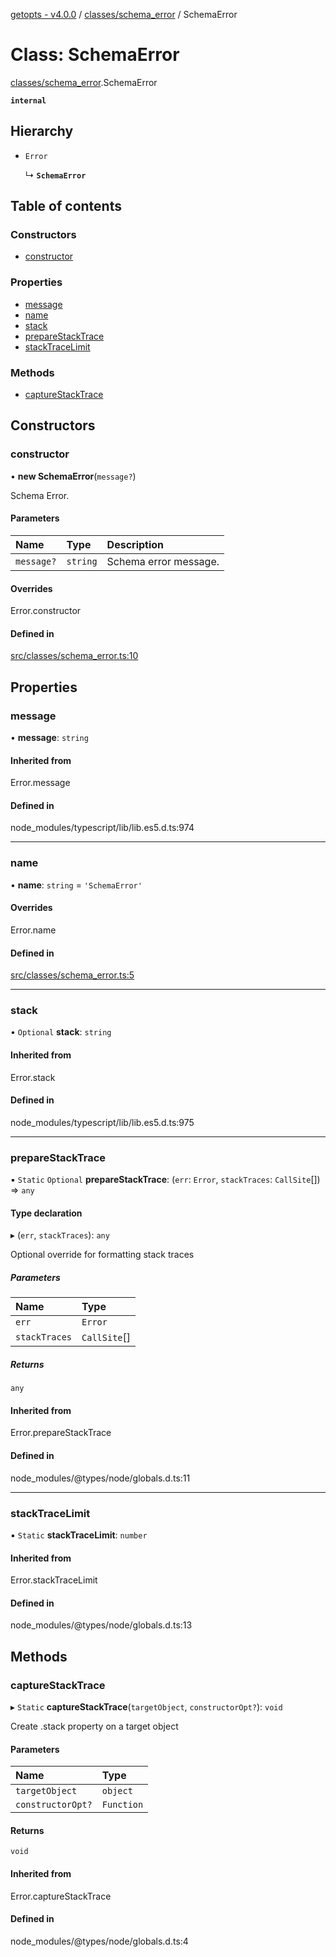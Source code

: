 [getopts - v4.0.0](../README.md) / [classes/schema_error](../modules/classes_schema_error.md) / SchemaError

# Class: SchemaError

[classes/schema_error](../modules/classes_schema_error.md).SchemaError

**`internal`**

## Hierarchy

- `Error`

  ↳ **`SchemaError`**

## Table of contents

### Constructors

- [constructor](classes_schema_error.SchemaError.md#constructor)

### Properties

- [message](classes_schema_error.SchemaError.md#message)
- [name](classes_schema_error.SchemaError.md#name)
- [stack](classes_schema_error.SchemaError.md#stack)
- [prepareStackTrace](classes_schema_error.SchemaError.md#preparestacktrace)
- [stackTraceLimit](classes_schema_error.SchemaError.md#stacktracelimit)

### Methods

- [captureStackTrace](classes_schema_error.SchemaError.md#capturestacktrace)

## Constructors

### constructor

• **new SchemaError**(`message?`)

Schema Error.

#### Parameters

| Name       | Type     | Description           |
| :--------- | :------- | :-------------------- |
| `message?` | `string` | Schema error message. |

#### Overrides

Error.constructor

#### Defined in

[src/classes/schema_error.ts:10](https://github.com/prasadrajandran/node-getopts/blob/09d8331/src/classes/schema_error.ts#L10)

## Properties

### message

• **message**: `string`

#### Inherited from

Error.message

#### Defined in

node_modules/typescript/lib/lib.es5.d.ts:974

---

### name

• **name**: `string` = `'SchemaError'`

#### Overrides

Error.name

#### Defined in

[src/classes/schema_error.ts:5](https://github.com/prasadrajandran/node-getopts/blob/09d8331/src/classes/schema_error.ts#L5)

---

### stack

• `Optional` **stack**: `string`

#### Inherited from

Error.stack

#### Defined in

node_modules/typescript/lib/lib.es5.d.ts:975

---

### prepareStackTrace

▪ `Static` `Optional` **prepareStackTrace**: (`err`: `Error`, `stackTraces`: `CallSite`[]) => `any`

#### Type declaration

▸ (`err`, `stackTraces`): `any`

Optional override for formatting stack traces

##### Parameters

| Name          | Type         |
| :------------ | :----------- |
| `err`         | `Error`      |
| `stackTraces` | `CallSite`[] |

##### Returns

`any`

#### Inherited from

Error.prepareStackTrace

#### Defined in

node_modules/@types/node/globals.d.ts:11

---

### stackTraceLimit

▪ `Static` **stackTraceLimit**: `number`

#### Inherited from

Error.stackTraceLimit

#### Defined in

node_modules/@types/node/globals.d.ts:13

## Methods

### captureStackTrace

▸ `Static` **captureStackTrace**(`targetObject`, `constructorOpt?`): `void`

Create .stack property on a target object

#### Parameters

| Name              | Type       |
| :---------------- | :--------- |
| `targetObject`    | `object`   |
| `constructorOpt?` | `Function` |

#### Returns

`void`

#### Inherited from

Error.captureStackTrace

#### Defined in

node_modules/@types/node/globals.d.ts:4

